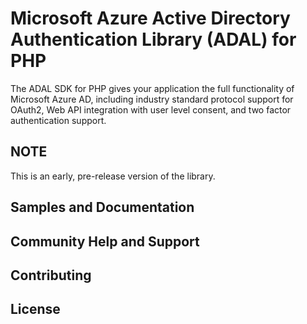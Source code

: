 # Microsoft Azure Active Directory Authentication Library (ADAL) for PHP
The ADAL SDK for PHP gives your application the full functionality of Microsoft Azure AD, including industry standard protocol support for OAuth2, Web API integration with user level consent, and two factor authentication support.

## NOTE
This is an early, pre-release version of the library.

## Samples and Documentation
## Community Help and Support
## Contributing
## License
